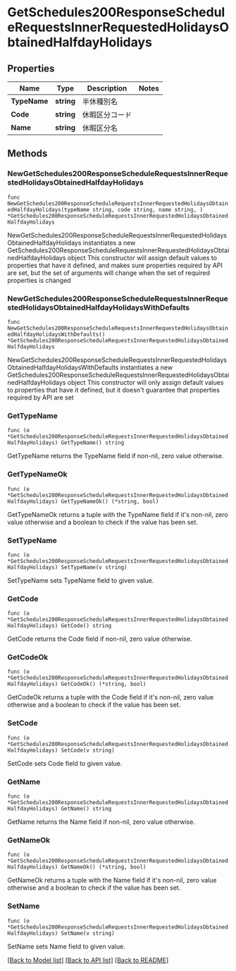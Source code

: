 # GetSchedules200ResponseScheduleRequestsInnerRequestedHolidaysObtainedHalfdayHolidays

## Properties

Name | Type | Description | Notes
------------ | ------------- | ------------- | -------------
**TypeName** | **string** | 半休種別名 | 
**Code** | **string** | 休暇区分コード | 
**Name** | **string** | 休暇区分名 | 

## Methods

### NewGetSchedules200ResponseScheduleRequestsInnerRequestedHolidaysObtainedHalfdayHolidays

`func NewGetSchedules200ResponseScheduleRequestsInnerRequestedHolidaysObtainedHalfdayHolidays(typeName string, code string, name string, ) *GetSchedules200ResponseScheduleRequestsInnerRequestedHolidaysObtainedHalfdayHolidays`

NewGetSchedules200ResponseScheduleRequestsInnerRequestedHolidaysObtainedHalfdayHolidays instantiates a new GetSchedules200ResponseScheduleRequestsInnerRequestedHolidaysObtainedHalfdayHolidays object
This constructor will assign default values to properties that have it defined,
and makes sure properties required by API are set, but the set of arguments
will change when the set of required properties is changed

### NewGetSchedules200ResponseScheduleRequestsInnerRequestedHolidaysObtainedHalfdayHolidaysWithDefaults

`func NewGetSchedules200ResponseScheduleRequestsInnerRequestedHolidaysObtainedHalfdayHolidaysWithDefaults() *GetSchedules200ResponseScheduleRequestsInnerRequestedHolidaysObtainedHalfdayHolidays`

NewGetSchedules200ResponseScheduleRequestsInnerRequestedHolidaysObtainedHalfdayHolidaysWithDefaults instantiates a new GetSchedules200ResponseScheduleRequestsInnerRequestedHolidaysObtainedHalfdayHolidays object
This constructor will only assign default values to properties that have it defined,
but it doesn't guarantee that properties required by API are set

### GetTypeName

`func (o *GetSchedules200ResponseScheduleRequestsInnerRequestedHolidaysObtainedHalfdayHolidays) GetTypeName() string`

GetTypeName returns the TypeName field if non-nil, zero value otherwise.

### GetTypeNameOk

`func (o *GetSchedules200ResponseScheduleRequestsInnerRequestedHolidaysObtainedHalfdayHolidays) GetTypeNameOk() (*string, bool)`

GetTypeNameOk returns a tuple with the TypeName field if it's non-nil, zero value otherwise
and a boolean to check if the value has been set.

### SetTypeName

`func (o *GetSchedules200ResponseScheduleRequestsInnerRequestedHolidaysObtainedHalfdayHolidays) SetTypeName(v string)`

SetTypeName sets TypeName field to given value.


### GetCode

`func (o *GetSchedules200ResponseScheduleRequestsInnerRequestedHolidaysObtainedHalfdayHolidays) GetCode() string`

GetCode returns the Code field if non-nil, zero value otherwise.

### GetCodeOk

`func (o *GetSchedules200ResponseScheduleRequestsInnerRequestedHolidaysObtainedHalfdayHolidays) GetCodeOk() (*string, bool)`

GetCodeOk returns a tuple with the Code field if it's non-nil, zero value otherwise
and a boolean to check if the value has been set.

### SetCode

`func (o *GetSchedules200ResponseScheduleRequestsInnerRequestedHolidaysObtainedHalfdayHolidays) SetCode(v string)`

SetCode sets Code field to given value.


### GetName

`func (o *GetSchedules200ResponseScheduleRequestsInnerRequestedHolidaysObtainedHalfdayHolidays) GetName() string`

GetName returns the Name field if non-nil, zero value otherwise.

### GetNameOk

`func (o *GetSchedules200ResponseScheduleRequestsInnerRequestedHolidaysObtainedHalfdayHolidays) GetNameOk() (*string, bool)`

GetNameOk returns a tuple with the Name field if it's non-nil, zero value otherwise
and a boolean to check if the value has been set.

### SetName

`func (o *GetSchedules200ResponseScheduleRequestsInnerRequestedHolidaysObtainedHalfdayHolidays) SetName(v string)`

SetName sets Name field to given value.



[[Back to Model list]](../README.md#documentation-for-models) [[Back to API list]](../README.md#documentation-for-api-endpoints) [[Back to README]](../README.md)



